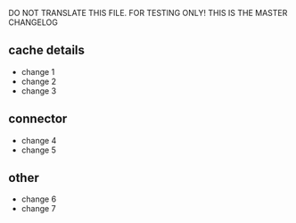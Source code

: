DO NOT TRANSLATE THIS FILE. FOR TESTING ONLY!
THIS IS THE MASTER CHANGELOG

## cache details
- change 1
- change 2
- change 3

## connector
- change 4
- change 5

## other
- change 6
- change 7
